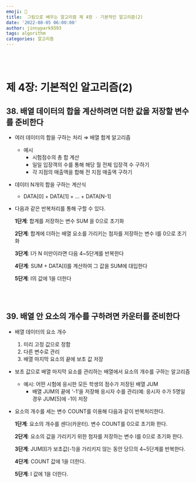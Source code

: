 ```yaml
---
emoji: 🤖
title:  그림으로 배우는 알고리즘 제 4장 - 기본적인 알고리즘(2)
date: '2022-08-05 06:00:00'
author: jinnypark9393
tags: algorithm
categories: 알고리즘
---
```


<br/><br/>

# 제 4장: 기본적인 알고리즘(2)

## 38. 배열 데이터의 합을 계산하려면 더한 값을 저장할 변수를 준비한다

- 여러 데이터의 합을 구하는 처리 ⇒ 배열 합계 알고리즘
    - 예시
        - 시험점수의 총 합 계산
        - 일일 입장객의 수를 통해 해당 월 전체 입장객 수 구하기
        - 각 지점의 매출액을 합해 전 지점 매출액 구하기
- 데이터 N개의 합을 구하는 계산식
    - DATA[0] + DATA[1] + … + DATA[N-1]
- 다음과 같은 반복처리를 통해 구할 수 있다.
    
    **1단계**: 합계를 저장하는 변수 SUM 을 0으로 초기화
    
    **2단계**: 합계에 더하는 배열 요소를 가리키는 첨자를 저장하는 변수 I를 0으로 초기화
    
    **3단계**: I가 N 미만이라면 다음 4~5단계를 반복한다 
    
    **4단계**: SUM + DATA[I]를 계산하여 그 값을 SUM에 대입한다
    
    **5단계**: I의 값에 1을 더한다
    
<br/><br/>

## 39. 배열 안 요소의 개수를 구하려면 카운터를 준비한다

- 배열 데이터의 요소 개수
    1. 미리 고정 값으로 정함
    2. 다른 변수로 관리
    3. 배열 마지막 요소의 끝에 보초 값 저장
- 보초 값으로 배열 마지막 요소를 관리하는 배열에서 요소의 개수를 구하는 알고리즘
    - 예시: 어떤 시험에 응시한 모든 학생의 점수가 저장된 배열 JUM
        - 배열 JUM의 끝에 ‘-1’을 저장해 응시자 수를 관리(예: 응시자 수가 5명일 경우 JUM[5]에 -1이 저장
- 요소의 개수를 세는 변수 COUNT를 이용해 다음과 같이 반복처리한다.
    
    **1단계**: 요소의 개수를 센다(카운터). 변수 COUNT를 0으로 초기화 한다.
    
    **2단계**: 요소의 값을 가리키기 위한 첨자를 저장하는 변수 I를 0으로 초기화 한다.
    
    **3단계**: JUM[I]가 보초값(-1)을 가리키지 않는 동안 당므의 4~5단계를 반복한다.
    
    **4단계**: COUNT 값에 1을 더한다.
    
    **5단계**: I 값에 1을 더한다.

<br/><br/>